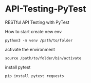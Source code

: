 # API-Testing-PyTest
RESTful API Testing with PyTest

How to start
create new env
```
python3 -m venv /path/to/folder
```

activate the environment
```
source /path/to/folder/bin/activate
```

install pytest
```
pip install pytest requests
```